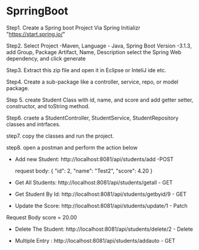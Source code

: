 # SprringBoot
 
Step1. Create a Spring boot Project Via Spring Initializr "https://start.spring.io/"


Step2. Select Project -Maven, Language - Java,  Spring Boot Version -3.1.3, add Group, Package Artifact, Name, Description select the Spring Web  dependency, and click generate 

Step3. Extract this zip file and open it in Eclipse or InteliJ ide etc.


Step4. Create a sub-package like a controller, service, repo, or model package.


Step 5. create Student Class with id, name, and score and add getter setter, constructor, and toString method.


Step6. craete a StudentController, StudentService, StudentRepository classes and intrfaces.


step7. copy the classes and run the project.

step8. open a postman and perform the action below

* Add new Student: http://localhost:8081/api/students/add -POST

    request body: {
        "id": 2,
        "name": "Test2",
        "score": 4.20
    }


* Get All Students: http://localhost:8081/api/students/getall - GET


* Get Student By Id: http://localhost:8081/api/students/getbyid/9 - GET


* Update the Score: http://localhost:8081/api/students/update/1 - Patch

Request Body score = 20.00


* Delete The Student: http://localhost:8081/api/students/delete/2 - Delete

* Multiple Entry : http://localhost:8081/api/students/addauto - GET








 